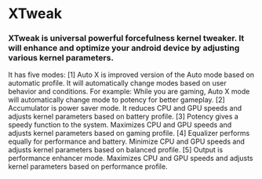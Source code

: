 # XTweak

### XTweak is universal powerful forcefulness kernel tweaker. It will enhance and optimize your android device by adjusting various kernel parameters.
It has five modes:
[1] Auto X is improved version of the Auto mode based on automatic profile. It will automatically change modes based on user behavior and conditions. For example: While you are gaming, Auto X mode will automatically change mode to potency for better gameplay.
[2] Accumulator is power saver mode. It reduces CPU and GPU speeds and adjusts kernel parameters based on battery profile.
[3] Potency gives a speedy function to the system. Maximizes CPU and GPU speeds and adjusts kernel parameters based on gaming profile.
[4] Equalizer performs equally for performance and battery. Minimize CPU and GPU speeds and adjusts kernel parameters based on balanced profile.
[5] Output is performance enhancer mode. Maximizes CPU and GPU speeds and adjusts kernel parameters based on performance profile.
